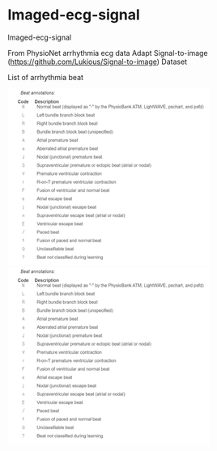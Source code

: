 # Imaged-ecg-signal
Imaged-ecg-signal

From PhysioNet arrhythmia ecg data
Adapt Signal-to-image (https://github.com/Lukious/Signal-to-image) Dataset

List of arrhythmia beat

<img src="./READMEIMGS/001.png" width="400">

<img src="./READMEIMGS/001.png" width="400">
